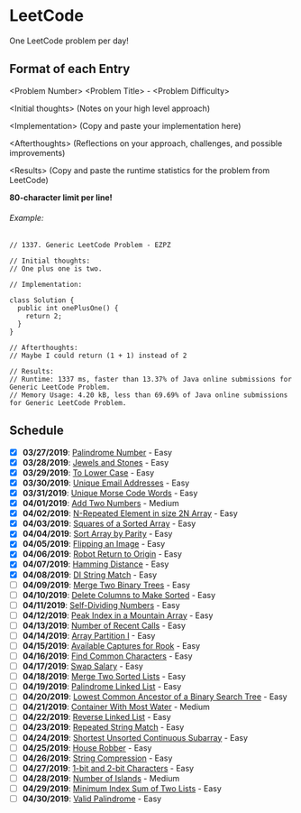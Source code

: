 # LeetCode
One LeetCode problem per day! 

## Format of each Entry
\<Problem Number> \<Problem Title> - \<Problem Difficulty>

\<Initial thoughts> (Notes on your high level approach)

\<Implementation> (Copy and paste your implementation here)

\<Afterthoughts> (Reflections on your approach, challenges, and possible improvements)

\<Results> (Copy and paste the runtime statistics for the problem from LeetCode)


**80-character limit per line!**

###### Example:

```
// 1337. Generic LeetCode Problem - EZPZ

// Initial thoughts: 
// One plus one is two.

// Implementation:

class Solution {
  public int onePlusOne() {
    return 2;
  }
}

// Afterthoughts:
// Maybe I could return (1 + 1) instead of 2

// Results:
// Runtime: 1337 ms, faster than 13.37% of Java online submissions for Generic LeetCode Problem.
// Memory Usage: 4.20 kB, less than 69.69% of Java online submissions for Generic LeetCode Problem.

```

## Schedule
- [x] **03/27/2019**: [Palindrome Number](https://leetcode.com/problems/palindrome-number/) - Easy
- [x] **03/28/2019**: [Jewels and Stones](https://leetcode.com/problems/jewels-and-stones/) - Easy
- [x] **03/29/2019**: [To Lower Case](https://leetcode.com/problems/to-lower-case/) - Easy
- [x] **03/30/2019**: [Unique Email Addresses](https://leetcode.com/problems/unique-email-addresses/) - Easy
- [x] **03/31/2019**: [Unique Morse Code Words](https://leetcode.com/problems/unique-morse-code-words/) - Easy
- [x] **04/01/2019**: [Add Two Numbers](https://leetcode.com/problems/add-two-numbers/) - Medium
- [x] **04/02/2019**: [N-Repeated Element in size 2N Array](https://leetcode.com/problems/n-repeated-element-in-size-2n-array/) - Easy
- [x] **04/03/2019**: [Squares of a Sorted Array](https://leetcode.com/problems/squares-of-a-sorted-array/) - Easy
- [x] **04/04/2019**: [Sort Array by Parity](https://leetcode.com/problems/sort-array-by-parity/) - Easy
- [x] **04/05/2019**: [Flipping an Image](https://leetcode.com/problems/flipping-an-image/) - Easy
- [x] **04/06/2019**: [Robot Return to Origin](https://leetcode.com/problems/robot-return-to-origin/) - Easy
- [x] **04/07/2019**: [Hamming Distance](https://leetcode.com/problems/hamming-distance) - Easy
- [x] **04/08/2019**: [DI String Match](https://leetcode.com/problems/di-string-match) - Easy
- [ ] **04/09/2019**: [Merge Two Binary Trees](https://leetcode.com/problems/merge-two-binary-trees) - Easy
- [ ] **04/10/2019**: [Delete Columns to Make Sorted](https://leetcode.com/problems/delete-columns-to-make-sorted) - Easy
- [ ] **04/11/2019**: [Self-Dividing Numbers](https://leetcode.com/problems/self-dividing-numbers) - Easy
- [ ] **04/12/2019**: [Peak Index in a Mountain Array](https://leetcode.com/problems/peak-index-in-a-mountain-array) - Easy
- [ ] **04/13/2019**: [Number of Recent Calls](https://leetcode.com/problems/number-of-recent-calls) - Easy
- [ ] **04/14/2019**: [Array Partition I](https://leetcode.com/problems/array-partition-i) - Easy
- [ ] **04/15/2019**: [Available Captures for Rook](https://leetcode.com/problems/available-captures-for-rook) - Easy
- [ ] **04/16/2019**: [Find Common Characters](https://leetcode.com/problems/find-common-characters) - Easy
- [ ] **04/17/2019**: [Swap Salary](https://leetcode.com/problems/swap-salary) - Easy
- [ ] **04/18/2019**: [Merge Two Sorted Lists](https://leetcode.com/problems/merge-two-sorted-lists/) - Easy
- [ ] **04/19/2019**: [Palindrome Linked List](https://leetcode.com/problems/palindrome-linked-list/) - Easy
- [ ] **04/20/2019**: [Lowest Common Ancestor of a Binary Search Tree](https://leetcode.com/problems/lowest-common-ancestor-of-a-binary-search-tree/) - Easy
- [ ] **04/21/2019**: [Container With Most Water](https://leetcode.com/problems/container-with-most-water/) - Medium
- [ ] **04/22/2019**: [Reverse Linked List](https://leetcode.com/problems/reverse-linked-list/) - Easy
- [ ] **04/23/2019**: [Repeated String Match](https://leetcode.com/problems/repeated-string-match/) - Easy
- [ ] **04/24/2019**: [Shortest Unsorted Continuous Subarray](https://leetcode.com/problems/shortest-unsorted-continuous-subarray/) - Easy
- [ ] **04/25/2019**: [House Robber](https://leetcode.com/problems/house-robber/) - Easy
- [ ] **04/26/2019**: [String Compression](https://leetcode.com/problems/string-compression/) - Easy
- [ ] **04/27/2019**: [1-bit and 2-bit Characters](https://leetcode.com/problems/1-bit-and-2-bit-characters/) - Easy
- [ ] **04/28/2019**: [Number of Islands](https://leetcode.com/problems/number-of-islands/) - Medium
- [ ] **04/29/2019**: [Minimum Index Sum of Two Lists](https://leetcode.com/problems/minimum-index-sum-of-two-lists/) - Easy
- [ ] **04/30/2019**: [Valid Palindrome](https://leetcode.com/problems/valid-palindrome/) - Easy
